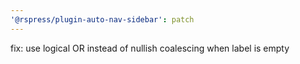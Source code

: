 ```yaml
---
'@rspress/plugin-auto-nav-sidebar': patch
---
```


fix: use logical OR instead of nullish coalescing when label is empty
